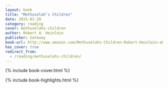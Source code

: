 ```yaml
---
layout: book
title: "Methuselah’s Children"
date: 2015-01-20
category: reading
cover: methuselahs-children
author: Robert A. Heinlein
publisher: Gateway
book-url: http://www.amazon.com/Methuselahs-Children-Robert-Heinlein-ebook/dp/B00QFLKOH2/
has_cover: true
redirect_from:
  - /reading/methuselahs-children/
---
```

{% include book-cover.html %}

{% include book-highlights.html %}

